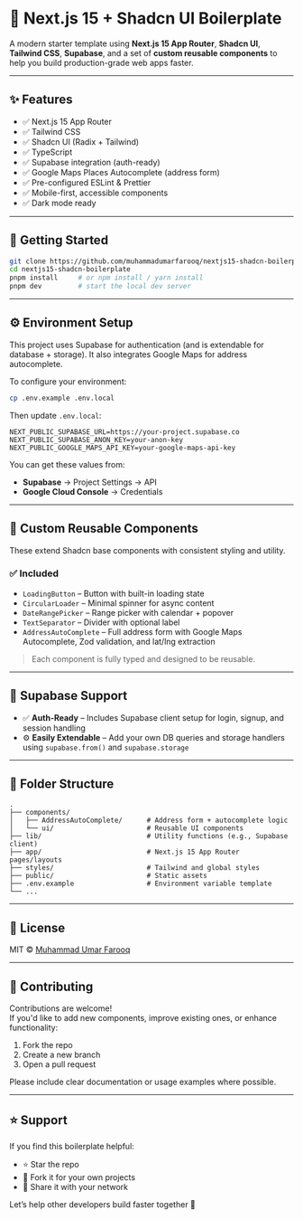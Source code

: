 # 🧱 Next.js 15 + Shadcn UI Boilerplate

A modern starter template using **Next.js 15 App Router**, **Shadcn UI**, **Tailwind CSS**, **Supabase**, and a set of **custom reusable components** to help you build production-grade web apps faster.

---

## ✨ Features

- ✅ Next.js 15 App Router
- ✅ Tailwind CSS
- ✅ Shadcn UI (Radix + Tailwind)
- ✅ TypeScript
- ✅ Supabase integration (auth-ready)
- ✅ Google Maps Places Autocomplete (address form)
- ✅ Pre-configured ESLint & Prettier
- ✅ Mobile-first, accessible components
- ✅ Dark mode ready

---

## 🚀 Getting Started

```bash
git clone https://github.com/muhammadumarfarooq/nextjs15-shadcn-boilerplate.git
cd nextjs15-shadcn-boilerplate
pnpm install     # or npm install / yarn install
pnpm dev         # start the local dev server
```

---

## ⚙️ Environment Setup

This project uses Supabase for authentication (and is extendable for database + storage). It also integrates Google Maps for address autocomplete.

To configure your environment:

```bash
cp .env.example .env.local
```

Then update `.env.local`:

```env
NEXT_PUBLIC_SUPABASE_URL=https://your-project.supabase.co
NEXT_PUBLIC_SUPABASE_ANON_KEY=your-anon-key
NEXT_PUBLIC_GOOGLE_MAPS_API_KEY=your-google-maps-api-key
```

You can get these values from:
- **Supabase** → Project Settings → API
- **Google Cloud Console** → Credentials

---

## 🧩 Custom Reusable Components

These extend Shadcn base components with consistent styling and utility.

### ✅ Included

- `LoadingButton` – Button with built-in loading state
- `CircularLoader` – Minimal spinner for async content
- `DateRangePicker` – Range picker with calendar + popover
- `TextSeparator` – Divider with optional label
- `AddressAutoComplete` – Full address form with Google Maps Autocomplete, Zod validation, and lat/lng extraction

> Each component is fully typed and designed to be reusable.

---

## 🔐 Supabase Support

- ✅ **Auth-Ready** – Includes Supabase client setup for login, signup, and session handling
- ⚙️ **Easily Extendable** – Add your own DB queries and storage handlers using `supabase.from()` and `supabase.storage`

---

## 📁 Folder Structure

```
.
├── components/
│   ├── AddressAutoComplete/      # Address form + autocomplete logic
│   └── ui/                       # Reusable UI components
├── lib/                          # Utility functions (e.g., Supabase client)
├── app/                          # Next.js 15 App Router pages/layouts
├── styles/                       # Tailwind and global styles
├── public/                       # Static assets
├── .env.example                  # Environment variable template
└── ...
```

---

## 📄 License

MIT © [Muhammad Umar Farooq](https://github.com/muhammadumarfarooq)

---

## 🤝 Contributing

Contributions are welcome!  
If you'd like to add new components, improve existing ones, or enhance functionality:

1. Fork the repo
2. Create a new branch
3. Open a pull request

Please include clear documentation or usage examples where possible.

---

## ⭐️ Support

If you find this boilerplate helpful:

- ⭐️ Star the repo
- 🍴 Fork it for your own projects
- 🧵 Share it with your network

Let’s help other developers build faster together 🚀
